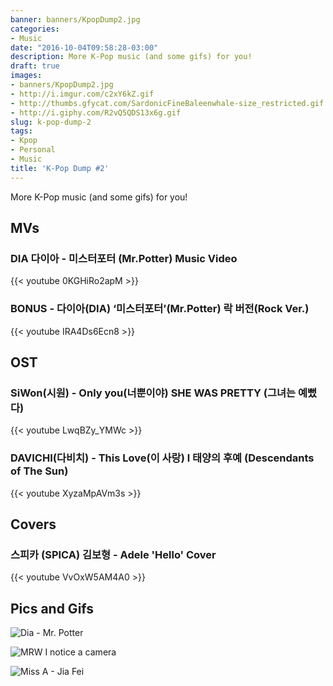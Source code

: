 ```yaml
---
banner: banners/KpopDump2.jpg
categories:
- Music
date: "2016-10-04T09:58:28-03:00"
description: More K-Pop music (and some gifs) for you!
draft: true
images:
- banners/KpopDump2.jpg
- http://i.imgur.com/c2xY6kZ.gif
- http://thumbs.gfycat.com/SardonicFineBaleenwhale-size_restricted.gif
- http://i.giphy.com/R2vQ5QDS13x6g.gif
slug: k-pop-dump-2
tags:
- Kpop
- Personal
- Music
title: 'K-Pop Dump #2'
---
```


More K-Pop music (and some gifs) for you!

<!--more-->

## MVs

### DIA 다이아 - 미스터포터 (Mr.Potter) Music Video

{{< youtube 0KGHiRo2apM >}}

### BONUS - 다이아(DIA) ‘미스터포터’(Mr.Potter) 락 버전(Rock Ver.)

{{< youtube IRA4Ds6Ecn8 >}}

## OST

### SiWon(시원) - Only you(너뿐이야) SHE WAS PRETTY (그녀는 예뻤다)

{{< youtube LwqBZy_YMWc >}}

### DAVICHI(다비치) - This Love(이 사랑) l 태양의 후예 (Descendants of The Sun) 

{{< youtube XyzaMpAVm3s >}}

## Covers

### 스피카 (SPICA) 김보형 - Adele 'Hello' Cover

{{< youtube VvOxW5AM4A0 >}}

## Pics and Gifs

![Dia - Mr. Potter](http://i.imgur.com/c2xY6kZ.gif)

![MRW I notice a camera](http://thumbs.gfycat.com/SardonicFineBaleenwhale-size_restricted.gif)

<img src="http://i.giphy.com/R2vQ5QDS13x6g.gif" alt="Miss A - Jia Fei" class="img-medium"></a>
